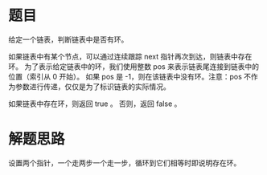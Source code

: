 # 题目
给定一个链表，判断链表中是否有环。  

如果链表中有某个节点，可以通过连续跟踪 next 指针再次到达，则链表中存在环。 为了表示给定链表中的环，我们使用整数 pos 来表示链表尾连接到链表中的位置（索引从 0 开始）。 如果 pos 是 -1，则在该链表中没有环。注意：pos 不作为参数进行传递，仅仅是为了标识链表的实际情况。  

如果链表中存在环，则返回 true 。 否则，返回 false 。

# 解题思路
设置两个指针，一个走两步一个走一步，循环到它们相等时即说明存在环。